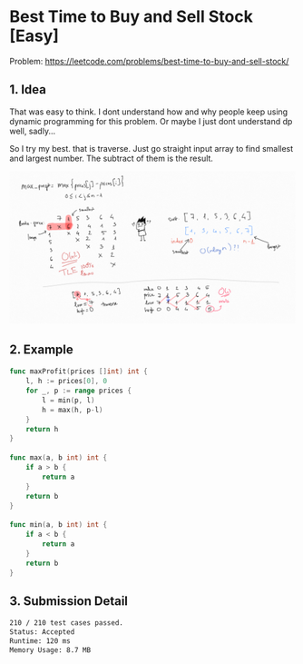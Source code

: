 # Best Time to Buy and Sell Stock [Easy]

Problem: https://leetcode.com/problems/best-time-to-buy-and-sell-stock/

## 1. Idea

That was easy to think. I dont understand how and why people keep using dynamic
programming for this problem. Or maybe I just dont understand dp well, sadly...

So I try my best. that is traverse. Just go straight input array to find
smallest and largest number. The subtract of them is the result.

![Explain](./best-time-to-buy-and-sell-stock.png)

## 2. Example

```go
func maxProfit(prices []int) int {
	l, h := prices[0], 0
	for _, p := range prices {
		l = min(p, l)
		h = max(h, p-l)
	}
	return h
}

func max(a, b int) int {
	if a > b {
		return a
	}
	return b
}

func min(a, b int) int {
	if a < b {
		return a
	}
	return b
}
```

## 3. Submission Detail

```
210 / 210 test cases passed.
Status: Accepted
Runtime: 120 ms
Memory Usage: 8.7 MB
```
